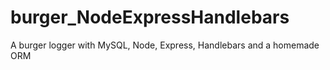 # burger_NodeExpressHandlebars
A burger logger with MySQL, Node, Express, Handlebars and a homemade ORM
